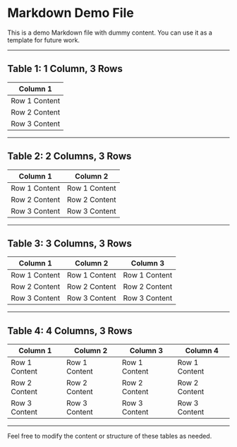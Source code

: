 # Markdown Demo File

This is a demo Markdown file with dummy content. You can use it as a template for future work.

---

## Table 1: 1 Column, 3 Rows

| Column 1        |
|-----------------|
| Row 1 Content   |
| Row 2 Content   |
| Row 3 Content   |

---

## Table 2: 2 Columns, 3 Rows

| Column 1        | Column 2        |
|-----------------|-----------------|
| Row 1 Content   | Row 1 Content   |
| Row 2 Content   | Row 2 Content   |
| Row 3 Content   | Row 3 Content   |

---

## Table 3: 3 Columns, 3 Rows

| Column 1        | Column 2        | Column 3        |
|-----------------|-----------------|-----------------|
| Row 1 Content   | Row 1 Content   | Row 1 Content   |
| Row 2 Content   | Row 2 Content   | Row 2 Content   |
| Row 3 Content   | Row 3 Content   | Row 3 Content   |

---

## Table 4: 4 Columns, 3 Rows

| Column 1        | Column 2        | Column 3        | Column 4        |
|-----------------|-----------------|-----------------|-----------------|
| Row 1 Content   | Row 1 Content   | Row 1 Content   | Row 1 Content   |
| Row 2 Content   | Row 2 Content   | Row 2 Content   | Row 2 Content   |
| Row 3 Content   | Row 3 Content   | Row 3 Content   | Row 3 Content   |

---

Feel free to modify the content or structure of these tables as needed.
